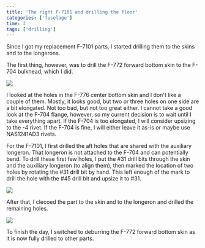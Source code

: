 ```yaml
---
title: 'The right F-7101 and drilling the floor'
categories: ['fuselage']
time: 3
tags: ['drilling']
---
```


Since I got my replacement F-7101 parts, I started drilling them to the skins and to the longerons.

<!-- more -->

The first thing, however, was to drill the F-772 forward bottom skin to the F-704 bulkhead, which I did.

![](0-floor-drilled.jpeg)

I looked at the holes in the F-776 center bottom skin and I don't like a couple of them. Mostly, it looks good, but two or three holes on one side are a bit elongated. Not too bad, but not too great either. I cannot take a good look at the F-704 flange, however, so my current decision is to wait until I take everything apart. If the F-704 is too elongated, I will consider upsizing to the -4 rivet. If the F-704 is fine, I will either leave it as-is or maybe use NAS1241AD3 rivets.

For the F-7101, I first drilled the aft holes that are shared with the auxiliary longeron. That longeron is not attached to the F-704 and can potentially bend. To drill these first few holes, I put the #31 drill bits through the skin and the auxiliary longeron (to align them), then marked the location of two holes by rotating the #31 drill bit by hand. This left enough of the mark to drill the hole with the #45 drill bit and upsize it to #31.

![](1-locating-f-7101.jpeg)

After that, I clecoed the part to the skin and to the longeron and drilled the remaining holes.

![](2-f-7101-drilled.jpeg)

To finish the day, I switched to deburring the F-772 forward bottom skin as it is now fully drilled to other parts.
